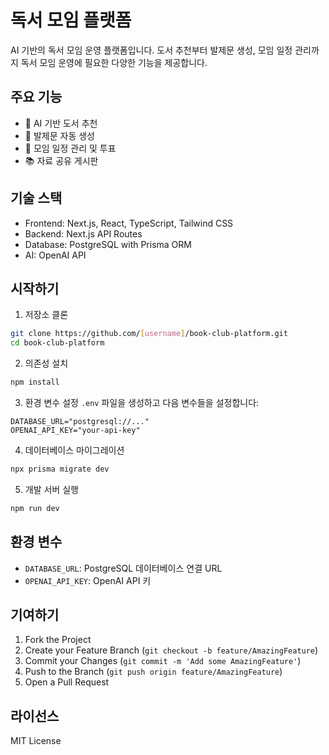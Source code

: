 # 독서 모임 플랫폼

AI 기반의 독서 모임 운영 플랫폼입니다. 도서 추천부터 발제문 생성, 모임 일정 관리까지 독서 모임 운영에 필요한 다양한 기능을 제공합니다.

## 주요 기능

- 🤖 AI 기반 도서 추천
- 📝 발제문 자동 생성
- 📅 모임 일정 관리 및 투표
- 📚 자료 공유 게시판

## 기술 스택

- Frontend: Next.js, React, TypeScript, Tailwind CSS
- Backend: Next.js API Routes
- Database: PostgreSQL with Prisma ORM
- AI: OpenAI API

## 시작하기

1. 저장소 클론

```bash
git clone https://github.com/[username]/book-club-platform.git
cd book-club-platform
```

2. 의존성 설치

```bash
npm install
```

3. 환경 변수 설정
   `.env` 파일을 생성하고 다음 변수들을 설정합니다:

```
DATABASE_URL="postgresql://..."
OPENAI_API_KEY="your-api-key"
```

4. 데이터베이스 마이그레이션

```bash
npx prisma migrate dev
```

5. 개발 서버 실행

```bash
npm run dev
```

## 환경 변수

- `DATABASE_URL`: PostgreSQL 데이터베이스 연결 URL
- `OPENAI_API_KEY`: OpenAI API 키

## 기여하기

1. Fork the Project
2. Create your Feature Branch (`git checkout -b feature/AmazingFeature`)
3. Commit your Changes (`git commit -m 'Add some AmazingFeature'`)
4. Push to the Branch (`git push origin feature/AmazingFeature`)
5. Open a Pull Request

## 라이선스

MIT License
